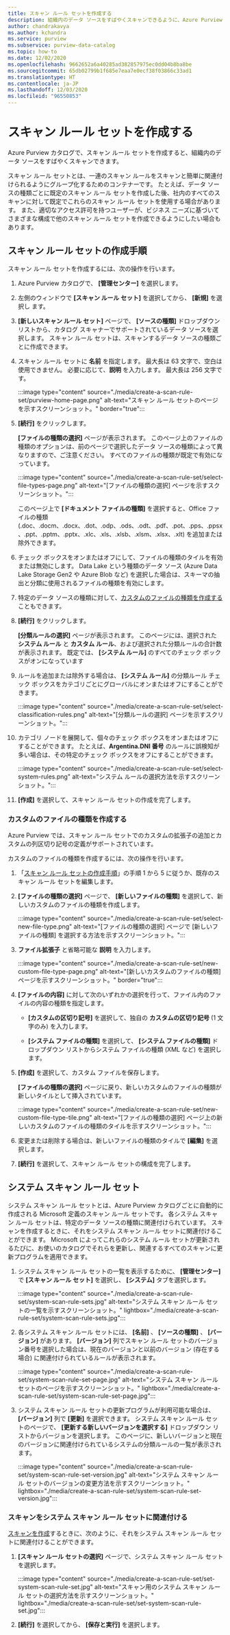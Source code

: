 ```yaml
---
title: スキャン ルール セットを作成する
description: 組織内のデータ ソースをすばやくスキャンできるように、Azure Purview でスキャン ルール セットを作成します。
author: chandrakavya
ms.author: kchandra
ms.service: purview
ms.subservice: purview-data-catalog
ms.topic: how-to
ms.date: 12/02/2020
ms.openlocfilehash: 9662652a6a40285ad382857975ec0dd04b8ba8be
ms.sourcegitcommit: 65db02799b1f685e7eaa7e0ecf38f03866c33ad1
ms.translationtype: HT
ms.contentlocale: ja-JP
ms.lasthandoff: 12/03/2020
ms.locfileid: "96550853"
---
```

# <a name="create-a-scan-rule-set"></a>スキャン ルール セットを作成する

Azure Purview カタログで、スキャン ルール セットを作成すると、組織内のデータ ソースをすばやくスキャンできます。

スキャン ルール セットとは、一連のスキャン ルールをスキャンと簡単に関連付けられるようにグループ化するためのコンテナーです。 たとえば、データ ソースの種類ごとに既定のスキャン ルール セットを作成した後、社内のすべてのスキャンに対して既定でこれらのスキャン ルール セットを使用する場合があります。 また、適切なアクセス許可を持つユーザーが、ビジネス ニーズに基づいてさまざまな構成で他のスキャン ルール セットを作成できるようにしたい場合もあります。

## <a name="steps-to-create-a-scan-rule-set"></a>スキャン ルール セットの作成手順

スキャン ルール セットを作成するには、次の操作を行います。

1. Azure Purview カタログで、 **[管理センター]** を選択します。

1. 左側のウィンドウで **[スキャン ルール セット]** を選択してから、 **[新規]** を選択し ます。

1. **[新しいスキャン ルール セット]** ページで、 **[ソースの種類]** ドロップダウン リストから、カタログ スキャナーでサポートされているデータ ソースを選択します。 スキャン ルール セットは、スキャンするデータ ソースの種類ごとに作成できます。

1. スキャン ルール セットに **名前** を指定します。 最大長は 63 文字で、空白は使用できません。 必要に応じて、**説明** を入力します。 最大長は 256 文字です。

   :::image type="content" source="./media/create-a-scan-rule-set/purview-home-page.png" alt-text="スキャン ルール セットのページを示すスクリーンショット。" border="true":::

1. **[続行]** をクリックします。

   **[ファイルの種類の選択]** ページが表示されます。 このページ上のファイルの種類のオプションは、前のページで選択したデータ ソースの種類によって異なりますので、ご注意ください。 すべてのファイルの種類が既定で有効になっています。

      :::image type="content" source="./media/create-a-scan-rule-set/select-file-types-page.png" alt-text="[ファイルの種類の選択] ページを示すスクリーンショット。":::

   このページ上で **[ドキュメント ファイルの種類]** を選択すると、Office ファイルの種類 (.doc、.docm、.docx、.dot、.odp、.ods、.odt、.pdf、.pot、.pps、.ppsx、.ppt、.pptm、.pptx、.xlc、.xls、.xlsb、.xlsm、.xlsx、.xlt) を追加または除外できます。

1. チェック ボックスをオンまたはオフにして、ファイルの種類のタイルを有効または無効にします。 Data Lake という種類のデータ ソース (Azure Data Lake Storage Gen2 や Azure Blob など) を選択した場合は、スキーマの抽出と分類に使用されるファイルの種類を有効にします。

1. 特定のデータ ソースの種類に対して、[カスタムのファイルの種類を作成する](#create-a-custom-file-type)こともできます。

1. **[続行]** をクリックします。

   **[分類ルールの選択]** ページが表示されます。 このページには、選択された **システム ルール** と **カスタム ルール**、および選択された分類ルールの合計数が表示されます。 既定では、 **[システム ルール]** のすべてのチェック ボックスがオンになっています

1. ルールを追加または除外する場合は、 **[システム ルール]** の分類ルール チェック ボックスをカテゴリごとにグローバルにオンまたはオフにすることができます。

   :::image type="content" source="./media/create-a-scan-rule-set/select-classification-rules.png" alt-text="[分類ルールの選択] ページを示すスクリーンショット。":::

1. カテゴリ ノードを展開して、個々のチェック ボックスをオンまたはオフにすることができます。 たとえば、**Argentina.DNI 番号** のルールに誤検知が多い場合は、その特定のチェック ボックスをオフにすることができます。

   :::image type="content" source="./media/create-a-scan-rule-set/select-system-rules.png" alt-text="システム ルールの選択方法を示すスクリーンショット。":::

1. **[作成]** を選択して、スキャン ルール セットの作成を完了します。

### <a name="create-a-custom-file-type"></a>カスタムのファイルの種類を作成する

Azure Purview では、スキャン ルール セットでのカスタムの拡張子の追加とカスタムの列区切り記号の定義がサポートされています。

カスタムのファイルの種類を作成するには、次の操作を行います。

1. 「[スキャン ルール セットの作成手順](#steps-to-create-a-scan-rule-set)」の手順 1 から 5 に従うか、既存のスキャン ルール セットを編集します。

1. **[ファイルの種類の選択]** ページで、 **[新しいファイルの種類]** を選択して、新しいカスタムのファイルの種類を作成します。

   :::image type="content" source="./media/create-a-scan-rule-set/select-new-file-type.png" alt-text="[ファイルの種類の選択] ページで [新しいファイルの種類] を選択する方法を示すスクリーンショット。":::

1. **ファイル拡張子** と省略可能な **説明** を入力します。

   :::image type="content" source="./media/create-a-scan-rule-set/new-custom-file-type-page.png" alt-text="[新しいカスタムのファイルの種類] ページを示すスクリーンショット。" border="true":::

1. **[ファイルの内容]** に対して次のいずれかの選択を行って、ファイル内のファイルの内容の種類を指定します。

   - **[カスタムの区切り記号]** を選択して、独自の **カスタムの区切り記号** (1 文字のみ) を入力します。

   - **[システム ファイルの種類]** を選択して、 **[システム ファイルの種類]** ドロップダウン リストからシステム ファイルの種類 (XML など) を選択します。

1. **[作成]** を選択して、カスタム ファイルを保存します。

   **[ファイルの種類の選択]** ページに戻り、新しいカスタムのファイルの種類が新しいタイルとして挿入されています。

   :::image type="content" source="./media/create-a-scan-rule-set/new-custom-file-type-tile.png" alt-text="[ファイルの種類の選択] ページ上の新しいカスタムのファイルの種類のタイルを示すスクリーンショット。":::

1. 変更または削除する場合は、新しいファイルの種類のタイルで **[編集]** を選択します。

1. **[続行]** を選択して、スキャン ルール セットの構成を完了します。

## <a name="system-scan-rule-sets"></a>システム スキャン ルール セット

システム スキャン ルール セットとは、Azure Purview カタログごとに自動的に作成される Microsoft 定義のスキャン ルール セットです。 各システム スキャン ルール セットは、特定のデータ ソースの種類に関連付けられています。 スキャンを作成するときに、それをシステム スキャン ルール セットに関連付けることができます。 Microsoft によってこれらのシステム ルール セットが更新されるたびに、お使いのカタログでそれらを更新し、関連するすべてのスキャンに更新プログラムを適用できます。

1. システム スキャン ルール セットの一覧を表示するために、 **[管理センター]** で **[スキャン ルール セット]** を選択し、 **[システム]** タブを選択します。

   :::image type="content" source="./media/create-a-scan-rule-set/system-scan-rule-sets.jpg" alt-text="システム スキャン ルール セットの一覧を示すスクリーンショット。" lightbox="./media/create-a-scan-rule-set/system-scan-rule-sets.jpg":::

1. 各システム スキャン ルール セットには、 **[名前]** 、 **[ソースの種類]** 、 **[バージョン]** があります。 **[バージョン]** 列でスキャン ルール セットのバージョン番号を選択した場合は、現在のバージョンと以前のバージョン (存在する場合) に関連付けられているルールが表示されます。

   :::image type="content" source="./media/create-a-scan-rule-set/system-scan-rule-set-page.jpg" alt-text="システム スキャン ルール セットのページを示すスクリーンショット。" lightbox="./media/create-a-scan-rule-set/system-scan-rule-set-page.jpg":::

1. システム スキャン ルール セットの更新プログラムが利用可能な場合は、 **[バージョン]** 列で **[更新]** を選択できます。 システム スキャン ルール セットのページで、 **[更新する新しいバージョンを選択する]** ドロップダウン リストからバージョンを選択します。 このページに、新しいバージョンと現在のバージョンに関連付けられているシステムの分類ルールの一覧が表示されます。

   :::image type="content" source="./media/create-a-scan-rule-set/system-scan-rule-set-version.jpg" alt-text="システム スキャン ルール セットのバージョンの変更方法を示すスクリーンショット。" lightbox="./media/create-a-scan-rule-set/system-scan-rule-set-version.jpg":::

### <a name="associate-a-scan-with-a-system-scan-rule-set"></a>スキャンをシステム スキャン ルール セットに関連付ける

[スキャンを作成](tutorial-scan-data.md#scan-data-into-the-catalog)するときに、次のように、それをシステム スキャン ルール セットに関連付けることができます。

1. **[スキャン ルール セットの選択]** ページで、システム スキャン ルール セットを選択します。

   :::image type="content" source="./media/create-a-scan-rule-set/set-system-scan-rule-set.jpg" alt-text="スキャン用のシステム スキャン ルール セットの選択方法を示すスクリーンショット。" lightbox="./media/create-a-scan-rule-set/set-system-scan-rule-set.jpg":::

1. **[続行]** を選択してから、 **[保存と実行]** を選択します。
